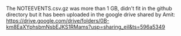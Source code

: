 The NOTEEVENTS.csv.gz was more than 1 GB, didn't fit in the github directory
but it has been uploaded in the google drive shared by Amit: 
https://drive.google.com/drive/folders/0B-km8EaXYphsbmNsbEJKS1RMams?usp=sharing_eil&ts=596a5349
